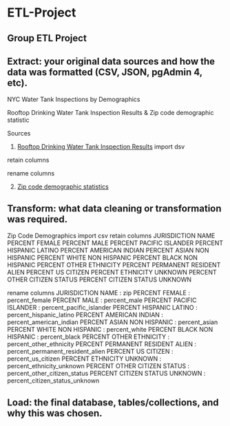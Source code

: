 # ETL-Project
## Group ETL Project

## Extract: your original data sources and how the data was formatted (CSV, JSON, pgAdmin 4, etc).
NYC Water Tank Inspections by Demographics

Rooftop Drinking Water Tank Inspection Results &amp; Zip code demographic statistic

Sources

1) [Rooftop Drinking Water Tank Inspection Results](https://data.cityofnewyork.us/Health/Rooftop-Drinking-Water-Tank-Inspection-Results/gjm4-k24g)
import dsv

retain columns


rename columns


2) [Zip code demographic statistics](https://data.cityofnewyork.us/City-Government/Zip-code-breakdowns/6bic-qvek)


## Transform: what data cleaning or transformation was required.

Zip Code Demographics
import csv
retain columns
JURISDICTION NAME
PERCENT FEMALE 
PERCENT MALE 
PERCENT PACIFIC ISLANDER 
PERCENT HISPANIC LATINO 
PERCENT AMERICAN INDIAN 
PERCENT ASIAN NON HISPANIC 
PERCENT WHITE NON HISPANIC 
PERCENT BLACK NON HISPANIC 
PERCENT OTHER ETHNICITY 
PERCENT PERMANENT RESIDENT ALIEN 
PERCENT US CITIZEN 
PERCENT ETHNICITY UNKNOWN 
PERCENT OTHER CITIZEN STATUS 
PERCENT CITIZEN STATUS UNKNOWN 

rename columns
JURISDICTION NAME : zip
PERCENT FEMALE : percent_female
PERCENT MALE : percent_male
PERCENT PACIFIC ISLANDER : percent_pacific_islander
PERCENT HISPANIC LATINO : percent_hispanic_latino
PERCENT AMERICAN INDIAN : percent_american_indian
PERCENT ASIAN NON HISPANIC : percent_asian
PERCENT WHITE NON HISPANIC : percent_white
PERCENT BLACK NON HISPANIC : percent_black
PERCENT OTHER ETHNICITY : percent_other_ethnicity
PERCENT PERMANENT RESIDENT ALIEN : percent_permanent_resident_alien
PERCENT US CITIZEN : percent_us_citizen
PERCENT ETHNICITY UNKNOWN : percent_ethnicity_unknown
PERCENT OTHER CITIZEN STATUS : percent_other_citizen_status
PERCENT CITIZEN STATUS UNKNOWN : percent_citizen_status_unknown


## Load: the final database, tables/collections, and why this was chosen.


